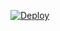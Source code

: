 [![Deploy](https://www.herokucdn.com/deploy/button.png)](https://dashboard.heroku.com/new?template=https://github.com/Krrip/HX)
